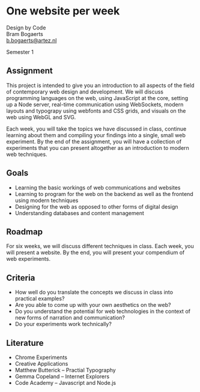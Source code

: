 # One website per week

Design by Code  
Bram Bogaerts  
[b.bogaerts@artez.nl](mailto:b.bogaerts@artez.nl)

Semester 1

## Assignment

This project is intended to give you an introduction to all aspects of the field of contemporary web design and development. We will discuss programming languages on the web, using JavaScript at the core, setting up a Node server, real-time communication using WebSockets, modern layouts and typograpy using webfonts and CSS grids, and visuals on the web using WebGL and SVG.

Each week, you will take the topics we have discussed in class, continue learning about them and compiling your findings into a single, small web experiment. By the end of the assignment, you will have a collection of experiments that you can present altogether as an introduction to modern web techniques.

## Goals

- Learning the basic workings of web communications and websites
- Learning to program for the web on the backend as well as the frontend using modern techniques
- Designing for the web as opposed to other forms of digital design
- Understanding databases and content management

## Roadmap

For six weeks, we will discuss different techniques in class. Each week, you will present a website. By the end, you will present your compendium of web experiments.

## Criteria

- How well do you translate the concepts we discuss in class into practical examples?
- Are you able to come up with your own aesthetics on the web?
- Do you understand the potential for web technologies in the context of new forms of narration and communication?
- Do your experiments work technically?

## Literature

- Chrome Experiments
- Creative Applications
- Matthew Butterick – Practial Typography
- Gemma Copeland – Internet Explorers
- Code Academy – Javascript and Node.js